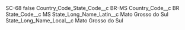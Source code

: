 <?xml version="1.0" encoding="UTF-8"?>
<CustomMetadata xmlns="http://soap.sforce.com/2006/04/metadata" xmlns:xsi="http://www.w3.org/2001/XMLSchema-instance" xmlns:xsd="http://www.w3.org/2001/XMLSchema">
    <label>SC-68</label>
    <protected>false</protected>
    <values>
        <field>Country_Code_State_Code__c</field>
        <value xsi:type="xsd:string">BR-MS</value>
    </values>
    <values>
        <field>Country_Code__c</field>
        <value xsi:type="xsd:string">BR</value>
    </values>
    <values>
        <field>State_Code__c</field>
        <value xsi:type="xsd:string">MS</value>
    </values>
    <values>
        <field>State_Long_Name_Latin__c</field>
        <value xsi:type="xsd:string">Mato Grosso do Sul</value>
    </values>
    <values>
        <field>State_Long_Name_Local__c</field>
        <value xsi:type="xsd:string">Mato Grosso do Sul</value>
    </values>
</CustomMetadata>
